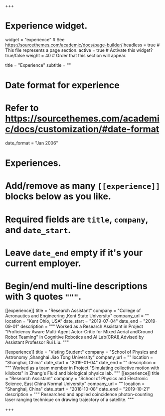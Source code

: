 +++
# Experience widget.
widget = "experience"  # See https://sourcethemes.com/academic/docs/page-builder/
headless = true  # This file represents a page section.
active = true  # Activate this widget? true/false
weight = 40  # Order that this section will appear.

title = "Experience"
subtitle = ""

# Date format for experience
#   Refer to https://sourcethemes.com/academic/docs/customization/#date-format
date_format = "Jan 2006"

# Experiences.
#   Add/remove as many `[[experience]]` blocks below as you like.
#   Required fields are `title`, `company`, and `date_start`.
#   Leave `date_end` empty if it's your current employer.
#   Begin/end multi-line descriptions with 3 quotes `"""`.
[[experience]]
  title = "Research Assistant"
  company = "College of Aeronautics and Engineering ,Kent State University"
  company_url = ""
  location = "Kent Ohio, USA"
  date_start = "2019-07-04"
  date_end = "2019-09-01"
  description = """
  Worked as a Research Assistant in Project "Proficiency  Aware  Multi-Agent  Actor-Critic  for  Mixed  Aerial  andGround  Robot  Teaming" in Cognitive Robotics and AI Lab(CRAI),Advised by Assistant Professor Rui Liu.
  """

[[experience]]
  title = "Visting Student"
  company = "School of Physics and Astronomy ,Shanghai Jiao Tong University"
  company_url = ""
  location = "Shanghai, China"
  date_start = "2019-01-04"
  date_end = ""
  description = """
  Worked as a team member in Project "Simulating collective motion with kilobots" in Zhang's Fluid and biological physics lab.
  """
[[experience]]
  title = "Research Assistant"
  company = "School of Physics and Electronic Science, East China Normal University"
  company_url = ""
  location = "Shanghai, China"
  date_start = "2018-10-08"
  date_end = "2019-10-21"
  description = """
  Researched and applied coincidence photon-counting laser ranging technique on drawing trajectory of a satellite.
  """  

+++
